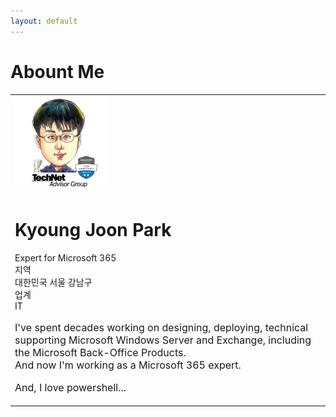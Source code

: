 ```yaml
---
layout: default
---
```


# Abount Me

<table>
    <tr>
        <td><img src="images/kj-park+profile.svg" height="150px" width="150px"></td></tr>
    <tr><td>
            <h1><span class="full-name" style="padding:0;margin:0;">Kyoung Joon Park</span></h1>
            <p class="title" style="padding:0;margin:0;">Expert for Microsoft 365</p>
            <dl  style="padding:0;margin:0;">
                <dt class="locality" style="padding:0;margin:0;">지역</dt><dd class="locality" style="padding:0;margin:0;">대한민국 서울 강남구</dd>
                <dt class="industry">업계</dt><dd class="industry" style="padding:0;margin:0;">IT</dd>
            </dl>
            <p style="font-size:1rem" style="padding:0;margin:0;">I've spent decades working on designing, deploying, technical supporting Microsoft Windows Server and Exchange, including the Microsoft Back-Office Products.<br />
              And now I'm working as a Microsoft 365 expert.</p>
            <p style="font-size:1rem" style="padding:0;margin:0;">And, I love powershell...</p>
        </td>
    </tr>
</table>
